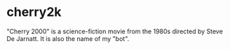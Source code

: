 # cherry2k
"Cherry 2000" is a science-fiction movie from the 1980s directed by Steve De Jarnatt. It is also the name of my "bot". 
